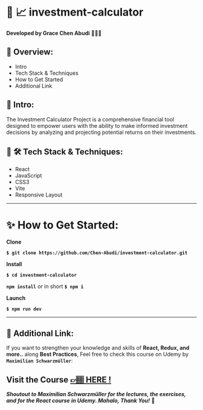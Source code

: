 # 🧮 📈 investment-calculator

**Developed by Grace Chen Abudi** 👩🏽‍💻

## 📣 Overview:

- Intro
- Tech Stack & Techniques
- How to Get Started
- Additional Link

## 🔎 Intro:

The Investment Calculator Project is a comprehensive financial tool designed to empower users with the ability to make informed investment decisions by analyzing and projecting potential returns on their investments.

## 🧰 🛠️ Tech Stack & Techniques:

- React
- JavaScript
- CSS3
- Vite
- Responsive Layout

---

# **✨ How to Get Started**:

**Clone**

**`$ git clone https://github.com/Chen-Abudi/investment-calculator.git`**

**Install**

**`$ cd investment-calculator`**

**`npm install`** or in short **`$ npm i`**

**Launch**

**`$ npm run dev`**

---

## 🔗 Additional Link:

If you want to strengthen your knowledge and skills of **React, Redux, and more..** along **Best Practices**, Feel free to check this course on Udemy by **`Maximilian Schwarzmüller`**:

## Visit the Course [&#128073;&#127997; **HERE !**](https://www.udemy.com/course/react-the-complete-guide-incl-redux/)

**_Shoutout to Maximilian Schwarzmüller for the lectures, the exercises, and for the React course in Udemy. Mahalo, Thank You!_** 🌺
